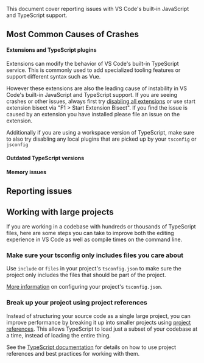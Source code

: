 This document cover reporting issues with VS Code's built-in JavaScript and TypeScript support.

## Most Common Causes of Crashes

#### Extensions and TypeScript plugins
Extensions can modify the behavior of VS Code's built-in TypeScript service. This is commonly used to add specialized tooling features or support different syntax such as Vue.

However these extensions are also the leading cause of instability in VS Code's built-in JavaScript and TypeScript support. If you are seeing crashes or other issues, always first try [disabling all extensions](https://code.visualstudio.com/docs/editor/extension-gallery#_disable-an-extension) or use start extension bisect via "F1 > Start Extension Bisect". If you find the issue is caused by an extension you have installed please file an issue on the extension.

Additionally if you are using a workspace version of TypeScript, make sure to also try disabling any local plugins that are picked up by your `tsconfig` or `jsconfig`


#### Outdated TypeScript versions

#### Memory issues

 


## Reporting issues




## Working with large projects

If you are working in a codebase with hundreds or thousands of TypeScript files, here are some steps you can take to improve both the editing experience in VS Code as well as compile times on the command line.

### Make sure your tsconfig only includes files you care about

Use `include` or `files` in your project's `tsconfig.json` to make sure the project only includes the files that should be part of the project.

[More information](https://github.com/microsoft/TypeScript/wiki/Performance#configuring-tsconfigjson-or-jsconfigjson) on configuring your project's `tsconfig.json`.

### Break up your project using project references

Instead of structuring your source code as a single large project, you can improve performance by breaking it up into smaller projects using [project references](https://www.typescriptlang.org/docs/handbook/project-references.html). This allows TypeScript to load just a subset of your codebase at a time, instead of loading the entire thing.

See the [TypeScript documentation](https://www.typescriptlang.org/docs/handbook/project-references.html) for details on how to use project references and best practices for working with them.

